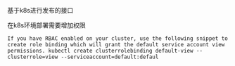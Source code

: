 基于k8s进行发布的接口

在k8s环境部署需要增加权限


`If you have RBAC enabled on your cluster, use the following snippet to create role binding which will grant the default service account view permissions.
kubectl create clusterrolebinding default-view --clusterrole=view --serviceaccount=default:defaul`